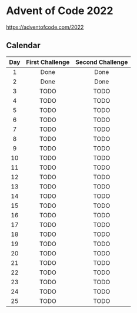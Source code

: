 # Advent of Code 2022

https://adventofcode.com/2022

## Calendar

| Day | First Challenge | Second Challenge |
| :-: | :-------------: | :--------------: |
|  1  |      Done       |       Done       |
|  2  |      Done       |       Done       |
|  3  |      TODO       |       TODO       |
|  4  |      TODO       |       TODO       |
|  5  |      TODO       |       TODO       |
|  6  |      TODO       |       TODO       |
|  7  |      TODO       |       TODO       |
|  8  |      TODO       |       TODO       |
|  9  |      TODO       |       TODO       |
| 10  |      TODO       |       TODO       |
| 11  |      TODO       |       TODO       |
| 12  |      TODO       |       TODO       |
| 13  |      TODO       |       TODO       |
| 14  |      TODO       |       TODO       |
| 15  |      TODO       |       TODO       |
| 16  |      TODO       |       TODO       |
| 17  |      TODO       |       TODO       |
| 18  |      TODO       |       TODO       |
| 19  |      TODO       |       TODO       |
| 20  |      TODO       |       TODO       |
| 21  |      TODO       |       TODO       |
| 22  |      TODO       |       TODO       |
| 23  |      TODO       |       TODO       |
| 24  |      TODO       |       TODO       |
| 25  |      TODO       |       TODO       |
